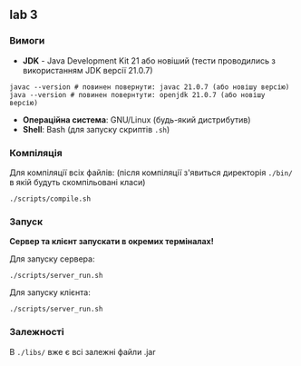## lab 3
### Вимоги

- **JDK** - Java Development Kit 21 або новіший (тести проводились з використанням JDK версії 21.0.7)
```shell
javac --version # повинен повернути: javac 21.0.7 (або новішу версію)
java --version # повинен повернтути: openjdk 21.0.7 (або новішу версію) 
```

- **Операційна система**: GNU/Linux (будь-який дистрибутив)
- **Shell**: Bash (для запуску скриптів `.sh`)

### Компіляція
Для компіляції всіх файлів:
(після компіляції з'явиться директорія `./bin/` в якій будуть cкомпільовані класи)
```shell
./scripts/compile.sh
```

### Запуск
**Сервер та клієнт запускати в окремих терміналах!**

Для запуску сервера:
```shell
./scripts/server_run.sh
```
Для запуску клієнта:
```shell
./scripts/server_run.sh
```

### Залежності
В `./libs/` вже є всі залежні файли .jar

